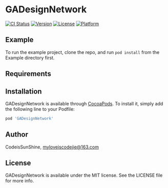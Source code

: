 # GADesignNetwork

[![CI Status](https://img.shields.io/travis/CodeisSunShine/GADesignNetwork.svg?style=flat)](https://travis-ci.org/CodeisSunShine/GADesignNetwork)
[![Version](https://img.shields.io/cocoapods/v/GADesignNetwork.svg?style=flat)](https://cocoapods.org/pods/GADesignNetwork)
[![License](https://img.shields.io/cocoapods/l/GADesignNetwork.svg?style=flat)](https://cocoapods.org/pods/GADesignNetwork)
[![Platform](https://img.shields.io/cocoapods/p/GADesignNetwork.svg?style=flat)](https://cocoapods.org/pods/GADesignNetwork)

## Example

To run the example project, clone the repo, and run `pod install` from the Example directory first.

## Requirements

## Installation

GADesignNetwork is available through [CocoaPods](https://cocoapods.org). To install
it, simply add the following line to your Podfile:

```ruby
pod 'GADesignNetwork'
```

## Author

CodeisSunShine, myloveiscodejie@163.com

## License

GADesignNetwork is available under the MIT license. See the LICENSE file for more info.
